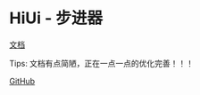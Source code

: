 # HiUi - 步进器

[文档](https://chenshuangxinxi.github.io/hi-uniapp-ui-guide/components/number-step.html)

Tips: 文档有点简陋，正在一点一点的优化完善！！！

[GitHub](https://github.com/ChenShuangXinXi/hi-uniapp-ui)

